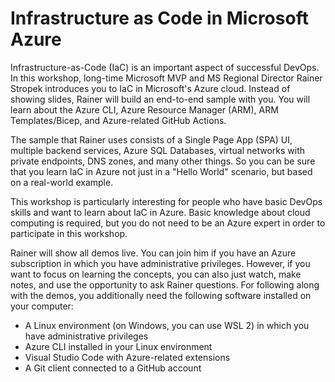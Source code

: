 # Infrastructure as Code in Microsoft Azure

Infrastructure-as-Code (IaC) is an important aspect of successful DevOps. In this workshop, long-time Microsoft MVP and MS Regional Director Rainer Stropek introduces you to IaC in Microsoft's Azure cloud. Instead of showing slides, Rainer will build an end-to-end sample with you. You will learn about the Azure CLI, Azure Resource Manager (ARM), ARM Templates/Bicep, and Azure-related GitHub Actions.

The sample that Rainer uses consists of a Single Page App (SPA) UI, multiple backend services, Azure SQL Databases, virtual networks with private endpoints, DNS zones, and many other things. So you can be sure that you learn IaC in Azure not just in a "Hello World" scenario, but based on a real-world example.

This workshop is particularly interesting for people who have basic DevOps skills and want to learn about IaC in Azure. Basic knowledge about cloud computing is required, but you do not need to be an Azure expert in order to participate in this workshop.

Rainer will show all demos live. You can join him if you have an Azure subscription in which you have administrative privileges. However, if you want to focus on learning the concepts, you can also just watch, make notes, and use the opportunity to ask Rainer questions. For following along with the demos, you additionally need the following software installed on your computer:

* A Linux environment (on Windows, you can use WSL 2) in which you have administrative privileges
* Azure CLI installed in your Linux environment
* Visual Studio Code with Azure-related extensions
* A Git client connected to a GitHub account
